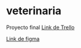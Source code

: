 # veterinaria
Proyecto final
[Link de Trello](https://trello.com/invite/b/LD1YWwRy/3172ae468292bc4d56dbf51d02c49814/proyecto-consulta-veterinaria)


[Link de figma](https://www.figma.com/file/If72xKyBLuY6ASvL7ndJzp/CONSULTA-VETERINARIA?node-id=0%3A1)